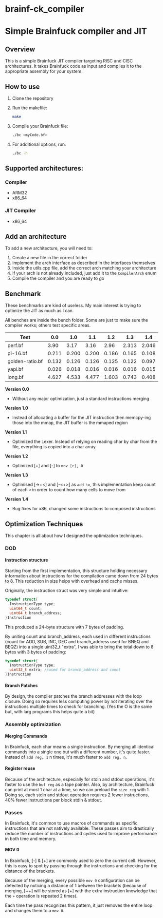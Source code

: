 # brainf-ck_compiler
Simple Brainfuck compiler and JIT
==============================================

## Overview
This is a simple Brainfuck JIT compiler targeting RISC and CISC architectures. It takes Brainfuck code as input and compiles it to the appropriate assembly for your system.

## How to use
1. Clone the repository

2. Run the makefile:  
    ```sh
    make 
    ```

3. Compile your Brainfuck file:     
    ```sh
    ./bc <myCode.bf> 
    ```

4. For additional options, run: 
    ```sh
    ./bc -h
    ```

## Supported architectures:
### Compiler
- ARM32
- x86_64

### JIT Compiler
- x86_64

## Add an architecture
To add a new architecture, you will need to:
1. Create a new file in the correct folder 
2. Implement the arch interface as described in the interfaces themselves
3. Inside the utils.cpp file, add the correct arch matching your architecture
4. If your arch is not already included, just add it to the `CompilerArch` enum
5. Compile the compiler and you are ready to go

## Benchmark

These benchmarks are kind of useless. My main interest is trying to optimize the JIT as much as I can.

All benches are inside the bench folder. Some are just to make sure the compiler works; others test specific areas.

| Test            	| 0.0   	| 1.0 	| 1.1   | 1.2   | 1.3   |  1.4  |
|-----------------	|-------	|-----	|----   |----   |----   |----   |
| perf.bf         	| 3.90  	| 3.17  | 3.16  | 2.96  | 2.313 | 2.046 |
| pi-16.bf        	| 0.211 	| 0.200 | 0.200 | 0.186 | 0.165 | 0.108 |
| golden-ratio.bf 	| 0.132 	| 0.126	| 0.126 | 0.125 | 0.122 | 0.097 |
| yapi.bf           | 0.026   | 0.018 | 0.016 | 0.016 | 0.016 | 0.015 |
| long.bf           | 4.627   | 4.533 | 4.477 | 1.603 | 0.743 | 0.408 |

**Version 0.0**
- Without any major optimization, just a standard instructions merging

**Version 1.0**
- Instead of allocating a buffer for the JIT instruction then memcpy-ing those into the mmap, the JIT buffer is the mmaped region

**Version 1.1**
- Optimized the Lexer. Instead of relying on reading char by char from the file, everything is copied into a char array

**Version 1.2**
- Optimized [+] and [-] to `mov [r], 0`

**Version 1.3**
- Optimised [->+<] and [-<+>] as `add to`, this implementation keep count of each `<` in order to count how many cells to move from

**Version 1.4**
- Bug fixes for x86, changed some instructions to composed instructions

## Optimization Techniques

This chapter is all about how I designed the optimization techniques.

### DOD

#### Instruction structure
Starting from the first implementation, this structure holding necessary information about instructions for the compilation came down from 24 bytes to 8. This reduction in size helps with overhead and cache misses.

Originally, the instruction struct was very simple and intuitive:
```c++
typedef struct{
  InstructionType type;
  uint64_t count;
  uint64_t branch_address;
}Instruction
```
This produced a 24-byte structure with 7 bytes of padding.

By uniting count and branch_address, each used in different instructions (count for ADD, SUB, INC, DEC and branch_address used for BNEQ and BEQZ) into a single uint32_t "extra", I was able to bring the total down to 8 bytes with 3 bytes of padding:

```c++
typedef struct{
  InstructionType type;
  uint32_t extra; //used for branch_address and count
}Instruction
```

#### Branch Patches
By design, the compiler patches the branch addresses with the loop closure. Doing so requires less computing power by not iterating over the instructions multiple times to check for branching. 
(Yes the O is the same but, with larg programs this helps quite a bit)

### Assembly optimization

#### Merging Commands
In Brainfuck, each char means a single instruction. By merging all identical commands into a single one but with a different number, it's quite faster. Instead of `add reg, 1` n times, it's much faster to `add reg, n`.

#### Register reuse
Because of the architecture, especially for stdin and stdout operations, it's faster to use the `buf reg` as a tape pointer. Also, by architecture, Brainfuck can print at most 1 char at a time, so we can preload the `size reg` with 1. Doing so, each stdin and stdout operation requires 2 fewer instructions, 40% fewer instructions per block stdin & stdout.

### Passes

In Brainfuck, it's common to use macros of commands as specific instructions that are not natively available. These passes aim to drastically reduce the number of instructions and cycles used to improve performance in both time and memory.

#### MOV 0
In Brainfuck, [-] & [+] are commonly used to zero the current cell. However, this is easy to spot by passing through the instructions and checking for the distance of the brackets.

Because of the merging, every possible `mov 0` configuration can be detected by noticing a distance of 1 between the brackets (because of merging, [++] will be stored as [+] with the extra instruction knowledge that the `+` operation is repeated 2 times).

Each time the pass recognizes this pattern, it just removes the entire loop and changes them to a `mov 0`.